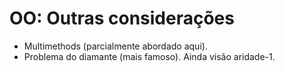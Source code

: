 # OO: Outras considerações

- Multimethods (parcialmente abordado aqui).
- Problema do diamante (mais famoso). Ainda visão aridade-1.
